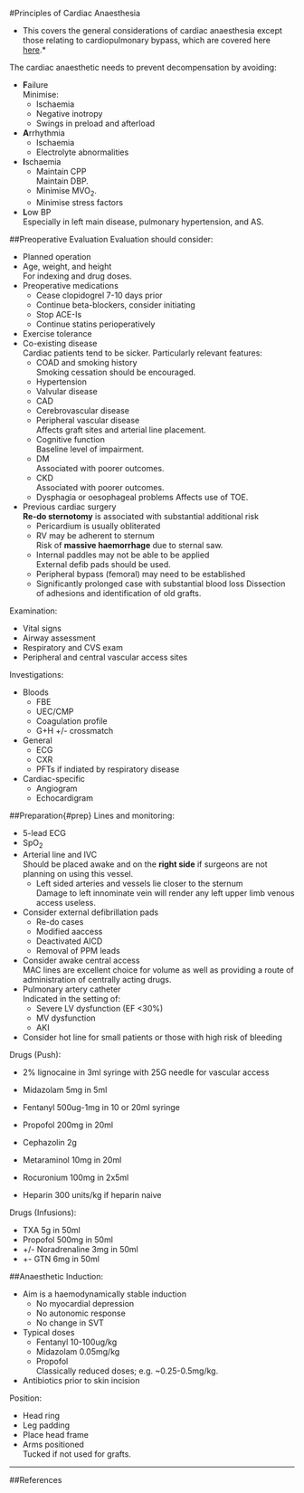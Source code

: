 #Principles of Cardiac Anaesthesia

* This covers the general considerations of cardiac anaesthesia except those relating to cardiopulmonary bypass, which are covered here	[here](/anaesthesia/cthr/cpb.md).*

The cardiac anaesthetic needs to prevent decompensation by avoiding:
* **F**ailure  
Minimise:
	* Ischaemia
	* Negative inotropy
	* Swings in preload and afterload
* **A**rrhythmia  
	* Ischaemia
	* Electrolyte abnormalities
* **I**schaemia
	* Maintain CPP  
	Maintain DBP.
	* Minimise MVO<sub>2</sub>.
	* Minimise stress factors
* **L**ow BP  
Especially in left main disease, pulmonary hypertension, and AS.

##Preoperative Evaluation
Evaluation should consider:
* Planned operation
* Age, weight, and height  
For indexing and drug doses.
* Preoperative medications
	* Cease clopidogrel 7-10 days prior
	* Continue beta-blockers, consider initiating
	* Stop ACE-Is
	* Continue statins perioperatively
* Exercise tolerance
* Co-existing disease  
Cardiac patients tend to be sicker. Particularly relevant features:
	* COAD and smoking history  
	Smoking cessation should be encouraged.
	* Hypertension
	* Valvular disease
	* CAD  
	* Cerebrovascular disease
	* Peripheral vascular disease  
	Affects graft sites and arterial line placement.
	* Cognitive function  
	Baseline level of impairment.
	* DM  
	Associated with poorer outcomes.
	* CKD  
	Associated with poorer outcomes.
	* Dysphagia or oesophageal problems
	Affects use of TOE.
* Previous cardiac surgery  
**Re-do sternotomy** is associated with substantial additional risk
	* Pericardium is usually obliterated
	* RV may be adherent to sternum  
	Risk of **massive haemorrhage** due to sternal saw.
	* Internal paddles may not be able to be applied  
	External defib pads should be used.
	* Peripheral bypass (femoral) may need to be established
	* Significantly prolonged case with substantial blood loss 
	Dissection of adhesions and identification of old grafts.


Examination:
* Vital signs
* Airway assessment
* Respiratory and CVS exam
* Peripheral and central vascular access sites


Investigations:
* Bloods
	* FBE
	* UEC/CMP
	* Coagulation profile
	* G+H +/- crossmatch
* General
	* ECG
	* CXR
	* PFTs if indiated by respiratory disease
* Cardiac-specific
	* Angiogram
	* Echocardigram


##Preparation{#prep}
Lines and monitoring:
* 5-lead ECG
* SpO<sub>2</sub>
* Arterial line and IVC  
Should be placed awake and on the **right side** if surgeons are not planning on using this vessel.
	* Left sided arteries and vessels lie closer to the sternum  
	Damage to left innominate vein will render any left upper limb venous access useless.
* Consider external defibrillation pads
	* Re-do cases
	* Modified aaccess
	* Deactivated AICD
	* Removal of PPM leads
* Consider awake central access  
MAC lines are excellent choice for volume as well as providing a route of administration of centrally acting drugs.
* Pulmonary artery catheter  
Indicated in the setting of:
	* Severe LV dysfunction (EF \<30%)
	* MV dysfunction
	* AKI
* Consider hot line for small patients or those with high risk of bleeding


Drugs (Push):
* 2% lignocaine in 3ml syringe with 25G needle for vascular access
* Midazolam 5mg in 5ml
* Fentanyl 500ug-1mg in 10 or 20ml syringe
* Propofol 200mg in 20ml
* Cephazolin 2g
* Metaraminol 10mg in 20ml
* Rocuronium 100mg in 2x5ml


* Heparin 300 units/kg if heparin naive


Drugs (Infusions):
* TXA 5g in 50ml
* Propofol 500mg in 50ml
* +/- Noradrenaline 3mg in 50ml
* +- GTN 6mg in 50ml


##Anaesthetic
Induction:
* Aim is a haemodynamically stable induction  
	* No myocardial depression
	* No autonomic response
	* No change in SVT
* Typical doses
	* Fentanyl 10-100ug/kg
	* Midazolam 0.05mg/kg
	* Propofol  
	Classically reduced doses; e.g. ~0.25-0.5mg/kg.
* Antibiotics prior to skin incision

Position:
* Head ring
* Leg padding
* Place head frame
* Arms positioned  
Tucked if not used for grafts.

---

##References
